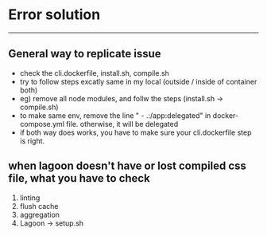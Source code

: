 # Error solution
---

## General way to replicate issue
- check the cli.dockerfile, install.sh, compile.sh
- try to follow steps excatly same in my local (outside / inside of container both)
- eg) remove all node modules, and follw the steps (install.sh -> compile.sh)
- to make same env, remove the line "  - .:/app:delegated" in docker-compose.yml file. otherwise, it will be delegated
- if both way does works, you have to make sure your cli.dockerfile step is right.

## when lagoon doesn't have or lost compiled css file, what you have to check
1. linting
2. flush cache
3. aggregation
4. Lagoon -> setup.sh